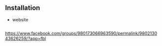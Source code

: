 ## Installation

- website 
  ```
https://www.facebook.com/groups/980173066963590/permalink/980213043626259/?app=fbl
  ```

